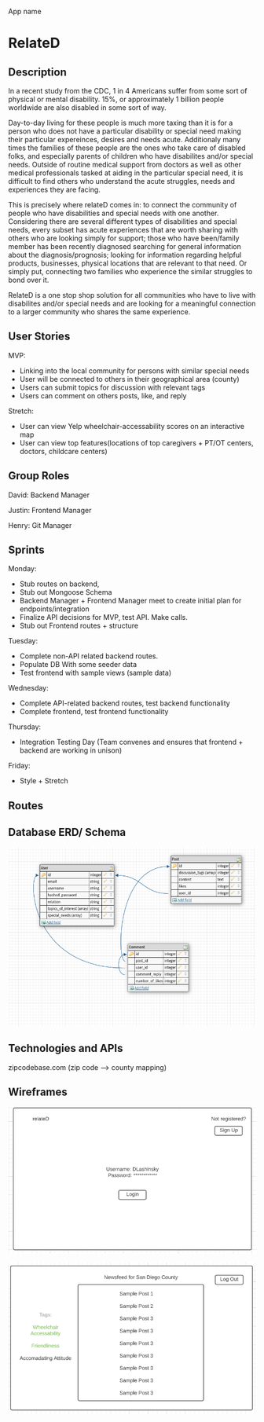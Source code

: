 App name

# RelateD

## Description

In a recent study from the CDC, 1 in 4 Americans suffer from some sort of physical or mental disability.  15%, or approximately 1 billion people worldwide are also disabled in some sort of way.

Day-to-day living for these people is much more taxing than it is for a person who does not have a particular disability or special need making their particular expereinces, desires and needs acute.  Additionaly many times the families of these people are the ones who take care of disabled folks, and especially parents of children who have disabilites and/or special needs.  Outside of routine medical support from doctors as well as other medical professionals tasked at aiding in the particular special need, it is difficult to find others who understand the acute struggles, needs and experiences they are facing.

This is precisely where relateD comes in: to connect the community of people who have disabilities and special needs with one another.  Considering there are several different types of disabilities and special needs, every subset has acute experiences that are worth sharing with others who are looking simply for support; those who have been/family member has been recently diagnosed searching for general information about the diagnosis/prognosis; looking for information regarding helpful products, businesses, physical locations that are relevant to that need.  Or simply put, connecting two families who experience the similar struggles to bond over it.


RelateD is a one stop shop solution for all communities who have to live with disabilites and/or special needs and are looking for a meaningful connection to a larger community who shares the same experience.

## User Stories

MVP:

* Linking into the local community for persons with similar special needs
* User will be connected to others in their geographical area (county)
* Users can submit topics for discussion with relevant tags
* Users can comment on others posts, like, and reply

Stretch:

* User can view Yelp wheelchair-accessability scores on an interactive map
* User can view top features(locations of top caregivers + PT/OT centers, doctors, childcare centers)

## Group Roles

David: Backend Manager

Justin: Frontend Manager

Henry: Git Manager

## Sprints

Monday:

* Stub routes on backend,
* Stub out Mongoose Schema 
* Backend Manager + Frontend Manager meet to create initial plan for endpoints/integration
* Finalize API decisions for MVP, test API. Make calls.
* Stub out Frontend routes + structure

Tuesday:
* Complete non-API related backend routes. 
* Populate DB With some seeder data
* Test frontend with sample views (sample data)

Wednesday:
* Complete API-related backend routes, test backend functionality
* Complete frontend, test frontend functionality


Thursday:
* Integration Testing Day (Team convenes and ensures that frontend + backend are working in unison)

Friday:
* Style + Stretch


## Routes


## Database ERD/ Schema


![Schema](pictures/schema_v2.png)



## Technologies and APIs

zipcodebase.com (zip code --> county mapping)



## Wireframes

![Login Screen](pictures/relateD_login_screen.png)

![Sample Newsfeed](pictures/sample_newsfeed.png)

